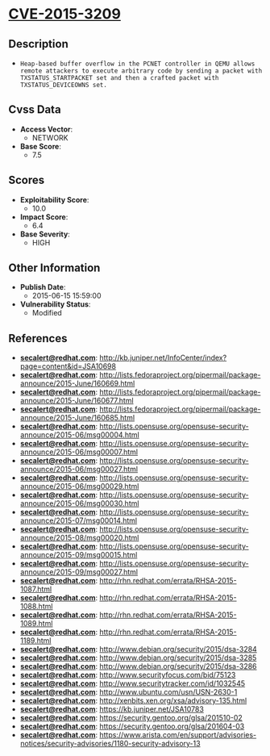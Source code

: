 
# [CVE-2015-3209](http://kb.juniper.net/InfoCenter/index?page=content&id=JSA10698)

## Description

- `Heap-based buffer overflow in the PCNET controller in QEMU allows remote attackers to execute arbitrary code by sending a packet with TXSTATUS_STARTPACKET set and then a crafted packet with TXSTATUS_DEVICEOWNS set.`

## Cvss Data

- **Access Vector**:
  - NETWORK
- **Base Score**:
  - 7.5

## Scores

- **Exploitability Score**:
  - 10.0
- **Impact Score**:
  - 6.4
- **Base Severity**:
  - HIGH

## Other Information

- **Publish Date**:
  - 2015-06-15 15:59:00
- **Vulnerability Status**:
  - Modified

## References

- **secalert@redhat.com**: http://kb.juniper.net/InfoCenter/index?page=content&id=JSA10698
- **secalert@redhat.com**: http://lists.fedoraproject.org/pipermail/package-announce/2015-June/160669.html
- **secalert@redhat.com**: http://lists.fedoraproject.org/pipermail/package-announce/2015-June/160677.html
- **secalert@redhat.com**: http://lists.fedoraproject.org/pipermail/package-announce/2015-June/160685.html
- **secalert@redhat.com**: http://lists.opensuse.org/opensuse-security-announce/2015-06/msg00004.html
- **secalert@redhat.com**: http://lists.opensuse.org/opensuse-security-announce/2015-06/msg00007.html
- **secalert@redhat.com**: http://lists.opensuse.org/opensuse-security-announce/2015-06/msg00027.html
- **secalert@redhat.com**: http://lists.opensuse.org/opensuse-security-announce/2015-06/msg00029.html
- **secalert@redhat.com**: http://lists.opensuse.org/opensuse-security-announce/2015-06/msg00030.html
- **secalert@redhat.com**: http://lists.opensuse.org/opensuse-security-announce/2015-07/msg00014.html
- **secalert@redhat.com**: http://lists.opensuse.org/opensuse-security-announce/2015-08/msg00020.html
- **secalert@redhat.com**: http://lists.opensuse.org/opensuse-security-announce/2015-09/msg00015.html
- **secalert@redhat.com**: http://lists.opensuse.org/opensuse-security-announce/2015-09/msg00027.html
- **secalert@redhat.com**: http://rhn.redhat.com/errata/RHSA-2015-1087.html
- **secalert@redhat.com**: http://rhn.redhat.com/errata/RHSA-2015-1088.html
- **secalert@redhat.com**: http://rhn.redhat.com/errata/RHSA-2015-1089.html
- **secalert@redhat.com**: http://rhn.redhat.com/errata/RHSA-2015-1189.html
- **secalert@redhat.com**: http://www.debian.org/security/2015/dsa-3284
- **secalert@redhat.com**: http://www.debian.org/security/2015/dsa-3285
- **secalert@redhat.com**: http://www.debian.org/security/2015/dsa-3286
- **secalert@redhat.com**: http://www.securityfocus.com/bid/75123
- **secalert@redhat.com**: http://www.securitytracker.com/id/1032545
- **secalert@redhat.com**: http://www.ubuntu.com/usn/USN-2630-1
- **secalert@redhat.com**: http://xenbits.xen.org/xsa/advisory-135.html
- **secalert@redhat.com**: https://kb.juniper.net/JSA10783
- **secalert@redhat.com**: https://security.gentoo.org/glsa/201510-02
- **secalert@redhat.com**: https://security.gentoo.org/glsa/201604-03
- **secalert@redhat.com**: https://www.arista.com/en/support/advisories-notices/security-advisories/1180-security-advisory-13
